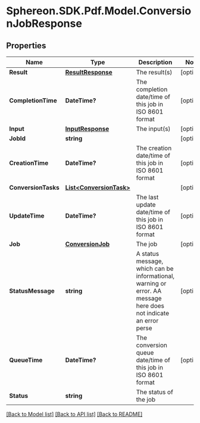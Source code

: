 # Sphereon.SDK.Pdf.Model.ConversionJobResponse
## Properties

Name | Type | Description | Notes
------------ | ------------- | ------------- | -------------
**Result** | [**ResultResponse**](ResultResponse.md) | The result(s) | [optional] 
**CompletionTime** | **DateTime?** | The completion date/time of this job in ISO 8601 format | [optional] 
**Input** | [**InputResponse**](InputResponse.md) | The input(s) | [optional] 
**JobId** | **string** |  | [optional] 
**CreationTime** | **DateTime?** | The creation date/time of this job in ISO 8601 format | [optional] 
**ConversionTasks** | [**List&lt;ConversionTask&gt;**](ConversionTask.md) |  | [optional] 
**UpdateTime** | **DateTime?** | The last update date/time of this job in ISO 8601 format | [optional] 
**Job** | [**ConversionJob**](ConversionJob.md) | The job | [optional] 
**StatusMessage** | **string** | A status message, which can be informational, warning or error. AA message here does not indicate an error perse | [optional] 
**QueueTime** | **DateTime?** | The conversion queue date/time of this job in ISO 8601 format | [optional] 
**Status** | **string** | The status of the job | 

[[Back to Model list]](../README.md#documentation-for-models) [[Back to API list]](../README.md#documentation-for-api-endpoints) [[Back to README]](../README.md)

